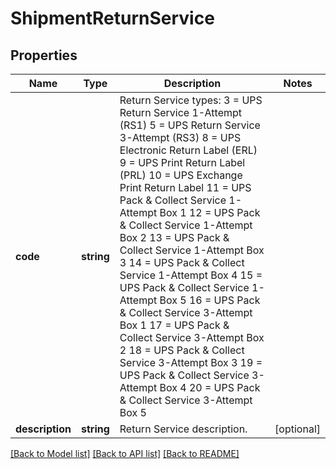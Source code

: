 # ShipmentReturnService

## Properties
Name | Type | Description | Notes
------------ | ------------- | ------------- | -------------
**code** | **string** | Return Service types:   3 &#x3D; UPS Return Service 1-Attempt (RS1)  5 &#x3D; UPS Return Service 3-Attempt (RS3)  8 &#x3D; UPS Electronic Return Label (ERL)  9 &#x3D; UPS Print Return Label (PRL)  10 &#x3D; UPS Exchange Print Return Label  11 &#x3D; UPS Pack &amp; Collect Service 1-Attempt Box 1  12 &#x3D; UPS Pack &amp; Collect Service 1-Attempt Box 2  13 &#x3D; UPS Pack &amp; Collect Service 1-Attempt Box 3  14 &#x3D; UPS Pack &amp; Collect Service 1-Attempt Box 4  15 &#x3D; UPS Pack &amp; Collect Service 1-Attempt Box 5  16 &#x3D; UPS Pack &amp; Collect Service 3-Attempt Box 1  17 &#x3D; UPS Pack &amp; Collect Service 3-Attempt Box 2  18 &#x3D; UPS Pack &amp; Collect Service 3-Attempt Box 3  19 &#x3D; UPS Pack &amp; Collect Service 3-Attempt Box 4  20 &#x3D; UPS Pack &amp; Collect Service 3-Attempt Box 5 | 
**description** | **string** | Return Service description. | [optional] 

[[Back to Model list]](../../README.md#documentation-for-models) [[Back to API list]](../../README.md#documentation-for-api-endpoints) [[Back to README]](../../README.md)

